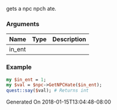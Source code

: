 gets a npc npch ate.
### Arguments
**Name**|**Type**|**Description**
:---|:---|:---
in_ent||

### Example

```perl
my $in_ent = 1;
my $val = $npc->GetNPCHate($in_ent);
quest::say($val); # Returns int
```


Generated On 2018-01-15T13:04:48-08:00